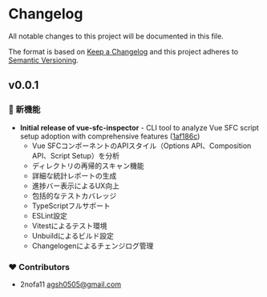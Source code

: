 # Changelog

All notable changes to this project will be documented in this file.

The format is based on [Keep a Changelog](https://keepachangelog.com/)
and this project adheres to [Semantic Versioning](https://semver.org/).

## v0.0.1

### 🎉 新機能

- **Initial release of vue-sfc-inspector** - CLI tool to analyze Vue SFC script setup adoption with comprehensive features ([1af186c](https://github.com/2nofa11/Vue-SFC-Inspector/commit/1af186c))
  - Vue SFCコンポーネントのAPIスタイル（Options API、Composition API、Script Setup）を分析
  - ディレクトリの再帰的スキャン機能
  - 詳細な統計レポートの生成
  - 進捗バー表示によるUX向上
  - 包括的なテストカバレッジ
  - TypeScriptフルサポート
  - ESLint設定
  - Vitestによるテスト環境
  - Unbuildによるビルド設定
  - Changelogenによるチェンジログ管理

### ❤️ Contributors

- 2nofa11 <agsh0505@gmail.com>

